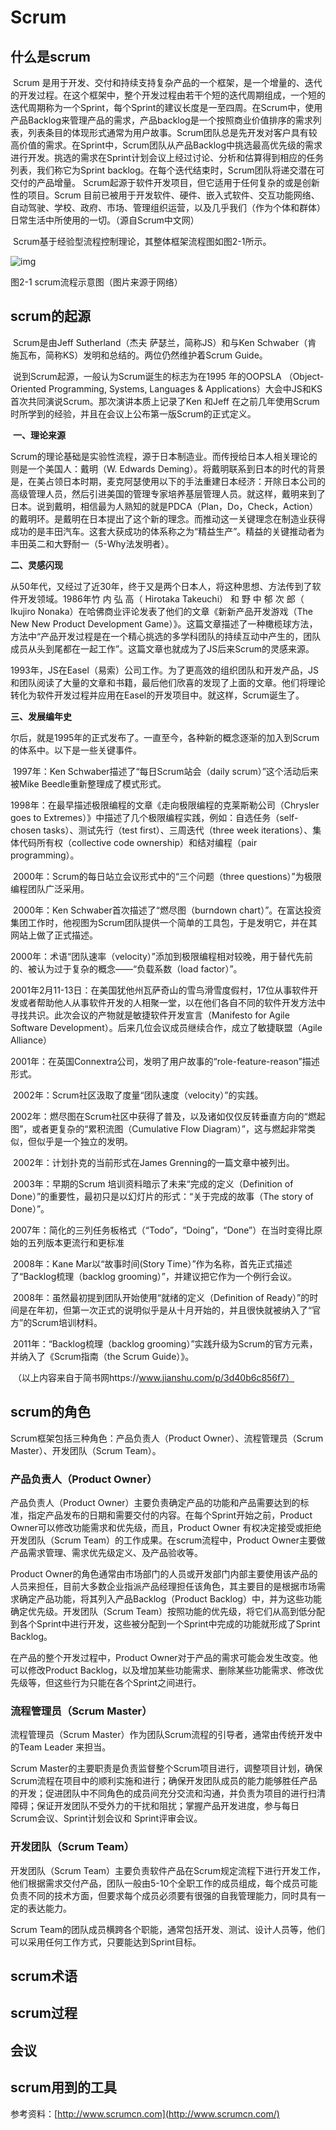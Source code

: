 # Scrum

## 什么是scrum

​	Scrum 是用于开发、交付和持续支持复杂产品的一个框架，是一个增量的、迭代的开发过程。在这个框架中，整个开发过程由若干个短的迭代周期组成，一个短的迭代周期称为一个Sprint，每个Sprint的建议长度是一至四周。在Scrum中，使用产品Backlog来管理产品的需求，产品backlog是一个按照商业价值排序的需求列表，列表条目的体现形式通常为用户故事。Scrum团队总是先开发对客户具有较高价值的需求。在Sprint中，Scrum团队从产品Backlog中挑选最高优先级的需求进行开发。挑选的需求在Sprint计划会议上经过讨论、分析和估算得到相应的任务列表，我们称它为Sprint backlog。在每个迭代结束时，Scrum团队将递交潜在可交付的产品增量。 Scrum起源于软件开发项目，但它适用于任何复杂的或是创新性的项目。Scrum 目前已被用于开发软件、硬件、嵌入式软件、交互功能网络、自动驾驶、学校、政府、市场、管理组织运营，以及几乎我们（作为个体和群体）日常生活中所使用的一切。（源自Scrum中文网）

​	Scrum基于经验型流程控制理论，其整体框架流程图如图2-1所示。

![img](G:\GitHub\clone-guide\AgileTest\Chapter2\images\scrum流程示意图.jpg)

图2-1 scrum流程示意图（图片来源于网络）

## scrum的起源

​	Scrum是由Jeff Sutherland（杰夫 萨瑟兰，简称JS）和与Ken Schwaber（肯 施瓦布，简称KS）发明和总结的。两位仍然维护着Scrum Guide。

​	说到Scrum起源，一般认为Scrum诞生的标志为在1995 年的OOPSLA （Object-Oriented Programming, Systems, Languages & Applications）大会中JS和KS首次共同演说Scrum。那次演讲本质上记录了Ken 和Jeff 在之前几年使用Scrum 时所学到的经验，并且在会议上公布第一版Scrum的正式定义。

​	**一、理论来源**

​    Scrum的理论基础是实验性流程，源于日本制造业。而传授给日本人相关理论的则是一个美国人：戴明（W. Edwards Deming）。将戴明联系到日本的时代的背景是，在美占领日本时期，麦克阿瑟使用以下的手法重建日本经济：开除日本公司的高级管理人员，然后引进美国的管理专家培养基层管理人员。就这样，戴明来到了日本。说到戴明，相信最为人熟知的就是PDCA（Plan，Do，Check，Action）的戴明环。是戴明在日本提出了这个新的理念。而推动这一关键理念在制造业获得成功的是丰田汽车。这套大获成功的体系称之为“精益生产”。精益的关键推动者为丰田英二和大野耐一（5-Why法发明者）。

**二、灵感闪现**

​    从50年代，又经过了近30年，终于又是两个日本人，将这种思想、方法传到了软件开发领域。1986年竹 内 弘 高（ Hirotaka Takeuchi） 和 野 中 郁 次 郎（ Ikujiro Nonaka）在哈佛商业评论发表了他们的文章《新新产品开发游戏（The New New Product Development Game）》。这篇文章描述了一种橄榄球方法，方法中“产品开发过程是在一个精心挑选的多学科团队的持续互动中产生的，团队成员从头到尾都在一起工作”。这篇文章也就成为了JS后来Scrum的灵感来源。

​    1993年，JS在Easel（易索）公司工作。为了更高效的组织团队和开发产品，JS和团队阅读了大量的文章和书籍，最后他们欣喜的发现了上面的文章。他们将理论转化为软件开发过程并应用在Easel的开发项目中。就这样，Scrum诞生了。

**三、发展编年史**

​    尔后，就是1995年的正式发布了。一直至今，各种新的概念逐渐的加入到Scrum的体系中。以下是一些关键事件。

​    1997年：Ken Schwaber描述了“每日Scrum站会（daily scrum）”这个活动后来被Mike Beedle重新整理成了模式形式。

​    1998年：在最早描述极限编程的文章《走向极限编程的克莱斯勒公司（Chrysler goes to Extremes）》中描述了几个极限编程实践，例如：自选任务（self-chosen tasks）、测试先行（test first）、三周迭代（three week iterations）、集体代码所有权（collective code ownership）和结对编程（pair programming）。

​    2000年：Scrum的每日站立会议形式中的“三个问题（three questions）”为极限编程团队广泛采用。

​    2000年：Ken Schwaber首次描述了“燃尽图（burndown chart）”。在富达投资集团工作时，他视图为Scrum团队提供一个简单的工具包，于是发明它，并在其网站上做了正式描述。

​    2000年：术语“团队速率（velocity）”添加到极限编程相对较晚，用于替代先前的、被认为过于复杂的概念——“负载系数（load factor）”。

​    2001年2月11-13日：在美国犹他州瓦萨奇山的雪鸟滑雪度假村，17位从事软件开发或者帮助他人从事软件开发的人相聚一堂，以在他们各自不同的软件开发方法中寻找共识。此次会议的产物就是敏捷软件开发宣言（Manifesto for Agile Software Development）。后来几位会议成员继续合作，成立了敏捷联盟（Agile Alliance）

​     2001年：在英国Connextra公司，发明了用户故事的“role-feature-reason”描述形式。

​    2002年：Scrum社区汲取了度量“团队速度（velocity）”的实践。

​    2002年：燃尽图在Scrum社区中获得了普及，以及诸如仅仅反转垂直方向的“燃起图”，或者更复杂的“累积流图（Cumulative Flow Diagram）”，这与燃起非常类似，但似乎是一个独立的发明。

​    2002年：计划扑克的当前形式在James Grenning的一篇文章中被列出。

​    2003年：早期的Scrum 培训资料暗示了未来“完成的定义（Definition of Done）”的重要性，最初只是以幻灯片的形式：“关于完成的故事（The story of Done）”。

​    2007年：简化的三列任务板格式（“Todo”，“Doing”，“Done”）在当时变得比原始的五列版本更流行和更标准

​    2008年：Kane Mar以“故事时间(Story Time）”作为名称，首先正式描述了“Backlog梳理（backlog grooming）”，并建议把它作为一个例行会议。

​    2008年：虽然最初提到团队开始使用“就绪的定义（Definition of Ready）”的时间是在年初，但第一次正式的说明似乎是从十月开始的，并且很快就被纳入了“官方”的Scrum培训材料。

​    2011年：“Backlog梳理（backlog grooming）”实践升级为Scrum的官方元素，并纳入了《Scrum指南（the Scrum Guide）》。

​	（以上内容来自于简书网https://www.jianshu.com/p/3d40b6c856f7）

## scrum的角色

Scrum框架包括三种角色：产品负责人（Product Owner）、流程管理员（Scrum Master）、开发团队（Scrum Team）。

### 产品负责人（Product Owner）

产品负责人（Product Owner）主要负责确定产品的功能和产品需要达到的标准，指定产品发布的日期和需要交付的内容。在每个Sprint开始之前，Product Owner可以修改功能需求和优先级，而且，Product Owner 有权决定接受或拒绝开发团队（Scrum Team）的工作成果。在scrum流程中，Product Owner主要做产品需求管理、需求优先级定义、及产品验收等。

Product Owner的角色通常由市场部门的人员或开发部门内部主要使用该产品的人员来担任，目前大多数企业指派产品经理担任该角色，其主要目的是根据市场需求确定产品功能，将其列入产品Backlog（Product Backlog）中，并为这些功能确定优先级。开发团队（Scrum Team）按照功能的优先级，将它们从高到低分配到各个Sprint中进行开发，这些被分配到一个Sprint中完成的功能就形成了Sprint Backlog。

在产品的整个开发过程中，Product Owner对于产品的需求可能会发生改变。他可以修改Product Backlog，以及增加某些功能需求、删除某些功能需求、修改优先级等，但这些行为只能在各个Sprint之间进行。

### 流程管理员（Scrum Master）

流程管理员（Scrum Master）作为团队Scrum流程的引导者，通常由传统开发中的Team Leader 来担当。

Scrum Master的主要职责是负责监督整个Scrum项目进行，调整项目计划，确保Scrum流程在项目中的顺利实施和进行；确保开发团队成员的能力能够胜任产品的开发；促进团队中不同角色的成员间充分交流和沟通，并负责为项目的进行扫清障碍；保证开发团队不受外力的干扰和阻扰；掌握产品开发进度，参与每日Scrum会议、Sprint计划会议和 Sprint评审会议。

### 开发团队（Scrum Team）

开发团队（Scrum Team）主要负责软件产品在Scrum规定流程下进行开发工作，他们根据需求交付产品，团队一般由5-10个全职工作的成员组成，每个成员可能负责不同的技术方面，但要求每个成员必须要有很强的自我管理能力，同时具有一定的表达能力。

Scrum Team的团队成员横跨各个职能，通常包括开发、测试、设计人员等，他们可以采用任何工作方式，只要能达到Sprint目标。

## scrum术语



## scrum过程

## 会议

## scrum用到的工具





参考资料：[http://www.scrumcn.com](http://www.scrumcn.com/)



 

